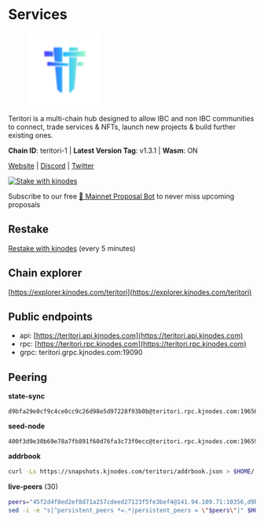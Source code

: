 # Services

<figure><img src="https://raw.githubusercontent.com/kj89/cosmos-images/main/logos/teritori.png" width="150" alt=""><figcaption></figcaption></figure>

Teritori is a multi-chain hub designed to allow IBC and non IBC communities  to connect, trade services & NFTs, launch new projects & build further existing ones.

**Chain ID**: teritori-1 | **Latest Version Tag**: v1.3.1 | **Wasm**: ON

[Website](https://teritori.com) | [Discord](https://discord.gg/teritori) | [Twitter](https://twitter.com/TeritoriNetwork)

[![Stake with kjnodes](https://i.ibb.co/cr44Q8j/button-stake-with-kjnodes.png)](https://restake.app/teritori/torivaloper184ln03hkpt75uhrrr26f66kvcqvf4yn4nc2xjm)

Subscribe to our free [🤖 Mainnet Proposal Bot](https://t.me/kjnodes_proposal_bot) to never miss upcoming proposals

## Restake

[Restake with kjnodes](https://restake.app/teritori/torivaloper184ln03hkpt75uhrrr26f66kvcqvf4yn4nc2xjm) (every 5 minutes)
## Chain explorer
[https://explorer.kjnodes.com/teritori](https://explorer.kjnodes.com/teritori)

## Public endpoints

* api: [https://teritori.api.kjnodes.com](https://teritori.api.kjnodes.com)
* rpc: [https://teritori.rpc.kjnodes.com](https://teritori.rpc.kjnodes.com)
* grpc: teritori.grpc.kjnodes.com:19090

## Peering

**state-sync**

```text
d9bfa29e0cf9c4ce0cc9c26d98e5d97228f93b0b@teritori.rpc.kjnodes.com:19656
```

**seed-node**

```text
400f3d9e30b69e78a7fb891f60d76fa3c73f0ecc@teritori.rpc.kjnodes.com:19659
```

**addrbook**
```bash
curl -Ls https://snapshots.kjnodes.com/teritori/addrbook.json > $HOME/.teritorid/config/addrbook.json
```

**live-peers** (30)
```bash
peers="45f2d4f8ed2ef8d71a257cdeed27123f5fe3bef4@141.94.109.71:10356,d9bfa29e0cf9c4ce0cc9c26d98e5d97228f93b0b@65.109.88.38:19656,17308ce7e097819743a01c0d30fedaa27e9f16a4@141.95.65.73:15956,1e08fefb7e8851490d40e804df76d1ac33cb1f0a@38.146.3.175:15956,3594b73f909a9c4b87cfe6a361ef8b2b51124dd5@65.109.69.59:15956,15e7d5ef19a373da5ca7aebbe3b57203f21e0a07@198.244.179.127:26656,409c8a2b94d3835419127521347355ae47f07dd3@5.181.190.157:27656,0e189bbc6db606a14950a0e59641b798a255c3c8@65.109.37.154:3000,efe721a953196d8c5f2375b86dcd54285aec565c@51.158.231.48:26656,b336b83d9bab0b8cf96a3833efcbc196fab63fdd@212.95.51.215:36656,ebc272824924ea1a27ea3183dd0b9ba713494f83@95.214.52.139:27166,c670830fdf60374f008fa4a4eb851deddcdaef5b@65.109.88.107:46656,41caa4106f68977e3a5123e56f57934a2d34a1c1@185.16.38.210:27166,669470aba9778ccccd07127115dcdc30e141d7ae@65.108.232.248:33656,63c28f10976800fd783930067d3d3a4eef358b28@173.215.85.171:20070,2b4f46e601fb4ede2a0c98976337e3afdaa50dac@65.108.238.102:15956,26d6ee4138c7533c5541722c6e1ecc6d60d47a86@104.193.254.42:26656,6085c32b26fb1baa4b16b426f5d56f2fff81cfc7@135.181.165.246:26656,0b27217386756577e1eadf00c4169dc8f041e522@51.210.7.219:26656,e726816f42831689eab9378d5d577f1d06d25716@176.9.188.21:26656,406fc7fe86ba396cb7fc8616c546f21a1d3c51cd@89.58.57.158:26656,5fb621ecd0f48889939c663a2d0796403d5a2552@65.109.104.118:61156,51eaf493facf36754411baa4f7b89355bd9cb3e7@195.201.63.87:42666,a191006e50d3af40fd253c23dae715a45fdd7415@95.179.217.1:26656,8f4db549de62fbb96cf4cf477e2af9c52f74a3dd@51.91.64.170:19656,7fed06d0391518f81f56fd8fbe964558f3b7d9da@37.59.21.96:15956,e3374c3d25a36f06662fa150043e5e6529d11570@88.198.32.17:31656,a8abf12f9b69a7d80999efe0aaafe5fcb28294d4@52.35.72.210:26656,35cdec21668ac214c74a6e45d444f6933f094bc4@144.202.72.17:26646,9755cab2585a2794453a5b396ef13b893393366f@65.108.212.224:46674"
sed -i -e "s|^persistent_peers *=.*|persistent_peers = \"$peers\"|" $HOME/.teritorid/config/config.toml
```
